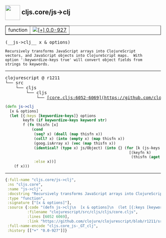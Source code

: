 ## <img width="48px" valign="middle" src="http://i.imgur.com/Hi20huC.png"> cljs.core/js->clj

 <table border="1">
<tr>
<td>function</td>
<td><a href="https://github.com/cljsinfo/api-refs/tree/0.0-927"><img valign="middle" alt="[+] 0.0-927" src="https://img.shields.io/badge/+-0.0--927-lightgrey.svg"></a> </td>
</tr>
</table>

 <samp>
(__js->clj__ x & options)<br>
</samp>

```
Recursively transforms JavaScript arrays into ClojureScript
vectors, and JavaScript objects into ClojureScript maps.  With
option ':keywordize-keys true' will convert object fields from
strings to keywords.
```

---

 <pre>
clojurescript @ r1211
└── src
    └── cljs
        └── cljs
            └── <ins>[core.cljs:6052-6069](https://github.com/clojure/clojurescript/blob/r1211/src/cljs/cljs/core.cljs#L6052-L6069)</ins>
</pre>

```clj
(defn js->clj
  [x & options]
  (let [{:keys [keywordize-keys]} options
        keyfn (if keywordize-keys keyword str)
        f (fn thisfn [x]
            (cond
             (seq? x) (doall (map thisfn x))
             (coll? x) (into (empty x) (map thisfn x))
             (goog.isArray x) (vec (map thisfn x))
             (identical? (type x) js/Object) (into {} (for [k (js-keys x)]
                                                        [(keyfn k)
                                                         (thisfn (aget x k))]))
             :else x))]
    (f x)))
```


---

```clj
{:full-name "cljs.core/js->clj",
 :ns "cljs.core",
 :name "js->clj",
 :docstring "Recursively transforms JavaScript arrays into ClojureScript\nvectors, and JavaScript objects into ClojureScript maps.  With\noption ':keywordize-keys true' will convert object fields from\nstrings to keywords.",
 :type "function",
 :signature ["[x & options]"],
 :source {:code "(defn js->clj\n  [x & options]\n  (let [{:keys [keywordize-keys]} options\n        keyfn (if keywordize-keys keyword str)\n        f (fn thisfn [x]\n            (cond\n             (seq? x) (doall (map thisfn x))\n             (coll? x) (into (empty x) (map thisfn x))\n             (goog.isArray x) (vec (map thisfn x))\n             (identical? (type x) js/Object) (into {} (for [k (js-keys x)]\n                                                        [(keyfn k)\n                                                         (thisfn (aget x k))]))\n             :else x))]\n    (f x)))",
          :filename "clojurescript/src/cljs/cljs/core.cljs",
          :lines [6052 6069],
          :link "https://github.com/clojure/clojurescript/blob/r1211/src/cljs/cljs/core.cljs#L6052-L6069"},
 :full-name-encode "cljs.core_js-_GT_clj",
 :history [["+" "0.0-927"]]}

```
